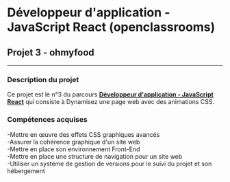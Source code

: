 # Développeur d'application - JavaScript React (openclassrooms)
## Projet 3 - ohmyfood
------------
### Description du projet
Ce projet est le n°3 du parcours [**Développeur d'application - JavaScript React**](https://openclassrooms.com/fr/paths/516-developpeur-dapplication-javascript-react) qui consiste à Dynamisez une page web avec des animations CSS.

### Compétences acquises
-Mettre en œuvre des effets CSS graphiques avancés    
-Assurer la cohérence graphique d'un site web   
-Mettre en place son environnement Front-End     
-Mettre en place une structure de navigation pour un site web     
-Utiliser un système de gestion de versions pour le suivi du projet et son hébergement 

